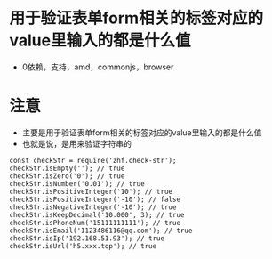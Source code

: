 # 用于验证表单form相关的标签对应的value里输入的都是什么值
* 0依赖，支持，amd，commonjs，browser
# 注意
* 主要是用于验证表单form相关的标签对应的value里输入的都是什么值
* 也就是说，是用来验证字符串的
```
const checkStr = require('zhf.check-str');
checkStr.isEmpty(''); // true
checkStr.isZero('0'); // true
checkStr.isNumber('0.01'); // true
checkStr.isPositiveInteger('10'); // true
checkStr.isPositiveInteger('-10'); // false
checkStr.isNegativeInteger('-10'); // true
checkStr.isKeepDecimal('10.000', 3); // true
checkStr.isPhoneNum('15111111111'); // true
checkStr.isEmail('1123486116@qq.com'); // true
checkStr.isIp('192.168.51.93'); // true
checkStr.isUrl('h5.xxx.top'); // true
```
